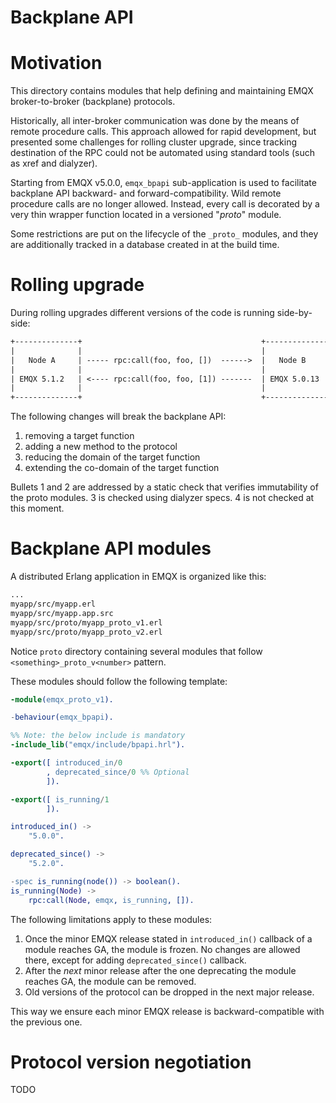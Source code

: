 Backplane API
===

# Motivation

This directory contains modules that help defining and maintaining
EMQX broker-to-broker (backplane) protocols.

Historically, all inter-broker communication was done by the means of
remote procedure calls. This approach allowed for rapid development,
but presented some challenges for rolling cluster upgrade, since
tracking destination of the RPC could not be automated using standard
tools (such as xref and dialyzer).

Starting from EMQX v5.0.0, `emqx_bpapi` sub-application is used to
facilitate backplane API backward- and forward-compatibility. Wild
remote procedure calls are no longer allowed. Instead, every call is
decorated by a very thin wrapper function located in a versioned
"_proto_" module.

Some restrictions are put on the lifecycle of the `_proto_` modules,
and they are additionally tracked in a database created in at the
build time.

# Rolling upgrade

During rolling upgrades different versions of the code is running
side-by-side:

```txt
+--------------+                                        +---------------+
|              |                                        |               |
|   Node A     | ----- rpc:call(foo, foo, [])  ------>  |   Node B      |
|              |                                        |               |
| EMQX 5.1.2   | <---- rpc:call(foo, foo, [1]) -------  | EMQX 5.0.13   |
|              |                                        |               |
+--------------+                                        +---------------+
```

The following changes will break the backplane API:

1. removing a target function
2. adding a new method to the protocol
3. reducing the domain of the target function
4. extending the co-domain of the target function

Bullets 1 and 2 are addressed by a static check that verifies
immutability of the proto modules. 3 is checked using dialyzer
specs. 4 is not checked at this moment.

# Backplane API modules

A distributed Erlang application in EMQX is organized like this:

```txt
...
myapp/src/myapp.erl
myapp/src/myapp.app.src
myapp/src/proto/myapp_proto_v1.erl
myapp/src/proto/myapp_proto_v2.erl
```

Notice `proto` directory containing several modules that follow
`<something>_proto_v<number>` pattern.

These modules should follow the following template:

```erlang
-module(emqx_proto_v1).

-behaviour(emqx_bpapi).

%% Note: the below include is mandatory
-include_lib("emqx/include/bpapi.hrl").

-export([ introduced_in/0
        , deprecated_since/0 %% Optional
        ]).

-export([ is_running/1
        ]).

introduced_in() ->
    "5.0.0".

deprecated_since() ->
    "5.2.0".

-spec is_running(node()) -> boolean().
is_running(Node) ->
    rpc:call(Node, emqx, is_running, []).
```

The following limitations apply to these modules:

1. Once the minor EMQX release stated in `introduced_in()` callback of
   a module reaches GA, the module is frozen. No changes are allowed
   there, except for adding `deprecated_since()` callback.
2. After the _next_ minor release after the one deprecating the
   module reaches GA, the module can be removed.
3. Old versions of the protocol can be dropped in the next major
   release.

This way we ensure each minor EMQX release is backward-compatible with
the previous one.

# Protocol version negotiation

TODO
